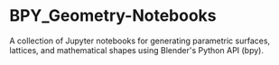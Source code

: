 # BPY_Geometry-Notebooks
A collection of Jupyter notebooks for generating parametric surfaces, lattices, and mathematical shapes using Blender's Python API (bpy).
